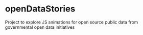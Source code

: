 # openDataStories
Project to explore JS animations for open source public data from governmental open data initiatives
